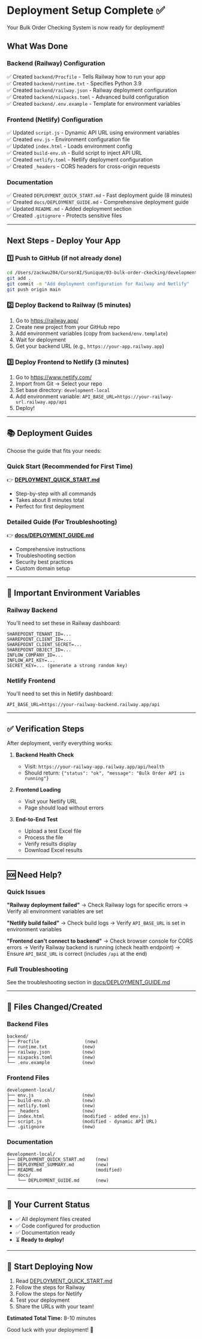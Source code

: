 # Deployment Setup Complete ✅

Your Bulk Order Checking System is now ready for deployment!

## What Was Done

### Backend (Railway) Configuration
✅ Created `backend/Procfile` - Tells Railway how to run your app  
✅ Created `backend/runtime.txt` - Specifies Python 3.9  
✅ Created `backend/railway.json` - Railway deployment configuration  
✅ Created `backend/nixpacks.toml` - Advanced build configuration  
✅ Created `backend/.env.example` - Template for environment variables  

### Frontend (Netlify) Configuration
✅ Updated `script.js` - Dynamic API URL using environment variables  
✅ Created `env.js` - Environment configuration file  
✅ Updated `index.html` - Loads environment config  
✅ Created `build-env.sh` - Build script to inject API URL  
✅ Created `netlify.toml` - Netlify deployment configuration  
✅ Created `_headers` - CORS headers for cross-origin requests  

### Documentation
✅ Created `DEPLOYMENT_QUICK_START.md` - Fast deployment guide (8 minutes)  
✅ Created `docs/DEPLOYMENT_GUIDE.md` - Comprehensive deployment guide  
✅ Updated `README.md` - Added deployment section  
✅ Created `.gitignore` - Protects sensitive files  

---

## Next Steps - Deploy Your App

### 1️⃣ Push to GitHub (if not already done)

```bash
cd /Users/zackwu204/CursorAI/Sunique/03-bulk-order-ckecking/development-local
git add .
git commit -m "Add deployment configuration for Railway and Netlify"
git push origin main
```

### 2️⃣ Deploy Backend to Railway (5 minutes)

1. Go to https://railway.app/
2. Create new project from your GitHub repo
3. Add environment variables (copy from `backend/env.template`)
4. Wait for deployment
5. Get your backend URL (e.g., `https://your-app.railway.app`)

### 3️⃣ Deploy Frontend to Netlify (3 minutes)

1. Go to https://www.netlify.com/
2. Import from Git → Select your repo
3. Set base directory: `development-local`
4. Add environment variable: `API_BASE_URL=https://your-railway-url.railway.app/api`
5. Deploy!

---

## 📚 Deployment Guides

Choose the guide that fits your needs:

### Quick Start (Recommended for First Time)
👉 **[DEPLOYMENT_QUICK_START.md](DEPLOYMENT_QUICK_START.md)**
- Step-by-step with all commands
- Takes about 8 minutes total
- Perfect for first deployment

### Detailed Guide (For Troubleshooting)
👉 **[docs/DEPLOYMENT_GUIDE.md](docs/DEPLOYMENT_GUIDE.md)**
- Comprehensive instructions
- Troubleshooting section
- Security best practices
- Custom domain setup

---

## 🔑 Important Environment Variables

### Railway Backend
You'll need to set these in Railway dashboard:

```
SHAREPOINT_TENANT_ID=...
SHAREPOINT_CLIENT_ID=...
SHAREPOINT_CLIENT_SECRET=...
SHAREPOINT_OBJECT_ID=...
INFLOW_COMPANY_ID=...
INFLOW_API_KEY=...
SECRET_KEY=... (generate a strong random key)
```

### Netlify Frontend
You'll need to set this in Netlify dashboard:

```
API_BASE_URL=https://your-railway-backend.railway.app/api
```

---

## ✅ Verification Steps

After deployment, verify everything works:

1. **Backend Health Check**
   - Visit: `https://your-railway-app.railway.app/api/health`
   - Should return: `{"status": "ok", "message": "Bulk Order API is running"}`

2. **Frontend Loading**
   - Visit your Netlify URL
   - Page should load without errors

3. **End-to-End Test**
   - Upload a test Excel file
   - Process the file
   - Verify results display
   - Download Excel results

---

## 🆘 Need Help?

### Quick Issues

**"Railway deployment failed"**
→ Check Railway logs for specific errors
→ Verify all environment variables are set

**"Netlify build failed"**
→ Check build logs
→ Verify `API_BASE_URL` is set in environment variables

**"Frontend can't connect to backend"**
→ Check browser console for CORS errors
→ Verify Railway backend is running (check health endpoint)
→ Ensure `API_BASE_URL` is correct (includes `/api` at the end)

### Full Troubleshooting
See the troubleshooting section in [docs/DEPLOYMENT_GUIDE.md](docs/DEPLOYMENT_GUIDE.md)

---

## 📁 Files Changed/Created

### Backend Files
```
backend/
├── Procfile                 (new)
├── runtime.txt             (new)
├── railway.json            (new)
├── nixpacks.toml           (new)
└── .env.example            (new)
```

### Frontend Files
```
development-local/
├── env.js                  (new)
├── build-env.sh            (new)
├── netlify.toml            (new)
├── _headers                (new)
├── index.html              (modified - added env.js)
├── script.js               (modified - dynamic API URL)
└── .gitignore              (new)
```

### Documentation
```
development-local/
├── DEPLOYMENT_QUICK_START.md    (new)
├── DEPLOYMENT_SUMMARY.md        (new)
├── README.md                    (modified)
└── docs/
    └── DEPLOYMENT_GUIDE.md      (new)
```

---

## 🎯 Your Current Status

- ✅ All deployment files created
- ✅ Code configured for production
- ✅ Documentation ready
- ⏳ **Ready to deploy!**

---

## 🚀 Start Deploying Now

1. Read [DEPLOYMENT_QUICK_START.md](DEPLOYMENT_QUICK_START.md)
2. Follow the steps for Railway
3. Follow the steps for Netlify
4. Test your deployment
5. Share the URLs with your team!

**Estimated Total Time:** 8-10 minutes

Good luck with your deployment! 🎉

